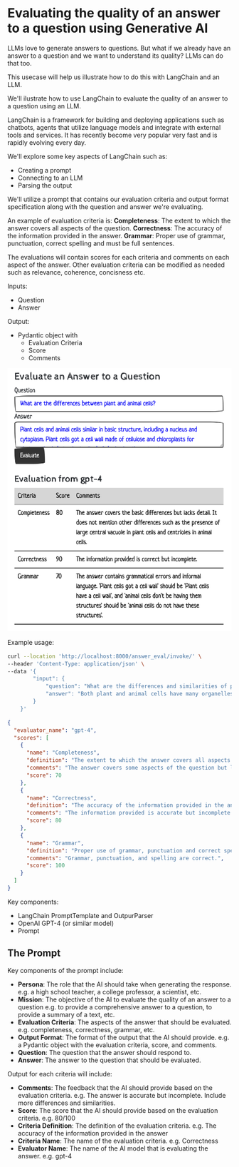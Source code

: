 
# Evaluating the quality of an answer to a question using Generative AI

LLMs love to generate answers to questions. But what if we already have an answer to a question and we want to understand its quality? LLMs can do that too. 

This usecase will help us illustrate how to do this with LangChain and an LLM.

We'll ilustrate how to use LangChain to evaluate the quality of an answer to a question using an LLM.

LangChain is a framework for building and deploying applications such as chatbots, agents that utilize language models and integrate with external tools and services. It has recently become very popular very fast and is rapidly evolving every day.

We'll explore some key aspects of LangChain such as:
* Creating a prompt
* Connecting to an LLM
* Parsing the output

We'll utilize a prompt that contains our evaluation criteria and output format specification along with the question and answer we're evaluating.

An example of evaluation criteria is:
    **Completeness**: The extent to which the answer covers all aspects of the question.
    **Correctness**: The accuracy of the information provided in the answer.
    **Grammar**: Proper use of grammar, punctuation, correct spelling and must be full sentences.

The evaluations will contain scores for each criteria and comments on each aspect of the answer. Other evaluation criteria can be modified as needed such as relevance, coherence, concisness etc.










Inputs:
* Question
* Answer

Output:
* Pydantic object with 
  * Evaluation Criteria
  * Score
  * Comments



![Form Example](qa_form_eg.png)




Example usage:
```sh
curl --location 'http://localhost:8000/answer_eval/invoke/' \
--header 'Content-Type: application/json' \
--data '{
        "input": {
            "question": "What are the differences and similarities of plant and animal cells?",
            "answer": "Both plant and animal cells have many organelles in common. They both include organelles such as ribosomes, mitochondrion, nuclei, and cell membranes. Plant cells also contain a cell wall, which animal cells do not contain."
        }
    }'
```
```json
{
  "evaluator_name": "gpt-4",
  "scores": [
    {
      "name": "Completeness",
      "definition": "The extent to which the answer covers all aspects of the question",
      "comments": "The answer covers some aspects of the question but lacks details on differences between plant and animal cells. Mention chloroplasts in plant cells and centrioles in animal cells.",
      "score": 70
    },
    {
      "name": "Correctness",
      "definition": "The accuracy of the information provided in the answer",
      "comments": "The information provided is accurate but incomplete. Include more differences and similarities.",
      "score": 80
    },
    {
      "name": "Grammar",
      "definition": "Proper use of grammar, punctuation and correct spellings",
      "comments": "Grammar, punctuation, and spelling are correct.",
      "score": 100
    }
  ]
}

```


Key components:
* LangChain PromptTemplate and OutpurParser
* OpenAI GPT-4 (or similar model)
* Prompt


## The Prompt

Key components of the prompt include:
* **Persona**: The role that the AI should take when generating the response. e.g. a high school teacher, a college professor, a scientist, etc.
* **Mission**: The objective of the AI to evaluate the quality of an answer to a question e.g. to provide a comprehensive answer to a question, to provide a summary of a text, etc.
* **Evaluation Criteria**: The aspects of the answer that should be evaluated. e.g. completeness, correctness, grammar, etc.
* **Output Format**: The format of the output that the AI should provide. e.g. a Pydantic object with the evaluation criteria, score, and comments.
* **Question**: The question that the answer should respond to.
* **Answer**: The answer to the question that should be evaluated.


Output for each criteria will include:
* **Comments**: The feedback that the AI should provide based on the evaluation criteria. e.g. The answer is accurate but incomplete. Include more differences and similarities.
* **Score**: The score that the AI should provide based on the evaluation criteria. e.g. 80/100
* **Criteria Definition**: The definition of the evaluation criteria. e.g. The accuracy of the information provided in the answer
* **Criteria Name**: The name of the evaluation criteria. e.g. Correctness
* **Evaluator Name**: The name of the AI model that is evaluating the answer. e.g. gpt-4
